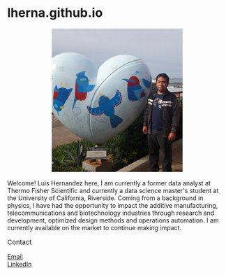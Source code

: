 # lherna.github.io

<p align="center">
  <img src="https://github.com/lherna/lherna.github.io/blob/main/images/portrait_main.png" width="300" title="Luis Hernandez">
</p>

Welcome! Luis Hernandez here, I am currently a former data analyst at Thermo Fisher Scientific and currently a data science master's student at the University of California, Riverside. Coming from a background in physics, I have had the opportunity to impact the additive manufacturing, telecommunications and biotechnology industries through research and development, optimized design methods and operations automation. I am currently available on the market to continue making impact.

<p style="font-size:15px">Contact</p>

<a href="mailto:luishndez.2012@gmail.com">Email</a>
</br>
<a href="https://www.linkedin.com/in/lhndez/">LinkedIn</a> 

